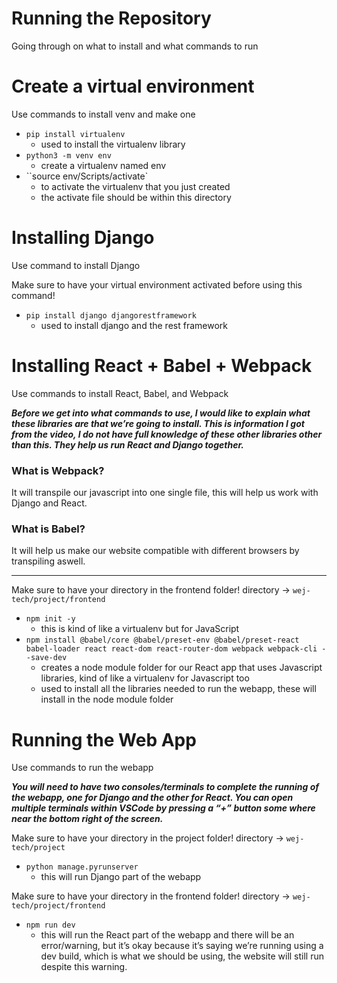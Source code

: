 # Running the Repository
Going through on what to install and what commands to run

# Create a virtual environment

<aside>
Use commands to install venv and make one

- `pip install virtualenv`
    - used to install the virtualenv library
- `python3 -m venv env`
    - create a virtualenv named env
- ``source env/Scripts/activate`
    - to activate the virtualenv that you just created
    - the activate file should be within this directory
</aside>

# Installing Django

<aside>
Use command to install Django

Make sure to have your virtual environment activated before using this command!

- `pip install django djangorestframework`
    - used to install django and the rest framework
</aside>

# Installing React + Babel + Webpack

<aside>
Use commands to install React, Babel, and Webpack

***Before we get into what commands to use, I would like to explain what these libraries are that we’re going to install. This is information I got from the video, I do not have full knowledge of these other libraries other than this. They help us run React and Django together.***

### What is Webpack?

It will transpile our javascript into one single file, this will help us work with Django and React.

### What is Babel?

It will help us make our website compatible with different browsers by transpiling aswell.

---

Make sure to have your directory in the frontend folder! directory → `wej-tech/project/frontend`

- `npm init -y`
    - this is kind of like a virtualenv but for JavaScript
- `npm install @babel/core @babel/preset-env @babel/preset-react babel-loader react react-dom react-router-dom webpack webpack-cli --save-dev`
    - creates a node module folder for our React app that uses Javascript libraries, kind of like a virtualenv for Javascript too
    - used to install all the libraries needed to run the webapp, these will install in the node module folder
</aside>

# Running the Web App

<aside>
Use commands to run the webapp

***You will need to have two consoles/terminals to complete the running of the webapp, one for Django and the other for React. You can open multiple terminals within VSCode by pressing a “+” button some where near the bottom right of the screen.***

Make sure to have your directory in the project folder! directory → `wej-tech/project`

- `python manage.pyrunserver`
    - this will run Django part of the webapp

Make sure to have your directory in the frontend folder! directory → `wej-tech/project/frontend`

- `npm run dev`
    - this will run the React part of the webapp and there will be an error/warning, but it’s okay because it’s saying we’re running using a dev build, which is what we should be using, the website will still run despite this warning.
</aside>
